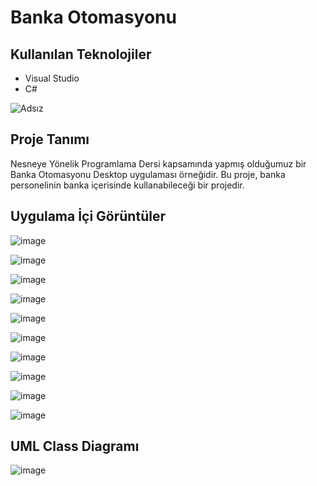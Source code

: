 # Banka Otomasyonu

## Kullanılan Teknolojiler

  + Visual Studio
  + C#

![Adsız](https://huseyinyaman.com/wp-content/uploads/2020/01/VisualStudioCLogo.png)


## Proje Tanımı

Nesneye Yönelik Programlama Dersi kapsamında yapmış olduğumuz bir Banka Otomasyonu Desktop uygulaması örneğidir. Bu proje, banka personelinin banka içerisinde kullanabileceği bir projedir.

## Uygulama İçi Görüntüler

![image](https://user-images.githubusercontent.com/37263322/116911073-0f0f8000-ac4f-11eb-8f46-eb489de663f9.png "Giriş Ekranı")
  
![image](https://user-images.githubusercontent.com/37263322/116911102-13d43400-ac4f-11eb-9676-9c0224dac876.png "Müşeri Ekleme")
  
![image](https://user-images.githubusercontent.com/37263322/116911140-1fbff600-ac4f-11eb-92c3-4bcdd2d78a33.png "Hesap Açma")

![image](https://user-images.githubusercontent.com/37263322/116911164-25b5d700-ac4f-11eb-948d-f9391c8d05c6.png "Para Yatırma")

![image](https://user-images.githubusercontent.com/37263322/116911221-3cf4c480-ac4f-11eb-8eb4-8470f6eab6a7.png "Para Çekme")

![image](https://user-images.githubusercontent.com/37263322/116911238-40884b80-ac4f-11eb-9881-9915e397d255.png "Para Transfer Etme")

![image](https://user-images.githubusercontent.com/37263322/116911272-4f6efe00-ac4f-11eb-81e7-9df57ccc70fb.png "Hesap Özeti")

![image](https://user-images.githubusercontent.com/37263322/116911293-57c73900-ac4f-11eb-8ae7-3d21dce80cdb.png "Banka Raporu")

![image](https://user-images.githubusercontent.com/37263322/116911321-60b80a80-ac4f-11eb-9914-34f2b57ecf46.png "Müşteri Listesi")

![image](https://user-images.githubusercontent.com/37263322/116911340-69a8dc00-ac4f-11eb-8e13-52cdacebf119.png "Hesap Kapatma")

## UML Class Diagramı

![image](https://user-images.githubusercontent.com/37263322/116911403-87764100-ac4f-11eb-8f8f-c6110fbd5254.png "UML Class Diagramı")




